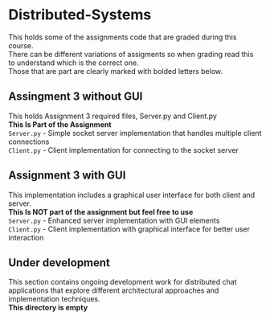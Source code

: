 # Distributed-Systems
This holds some of the assignments code that are graded during this course.<br />
There can be different variations of assigments so when grading read this to understand which is the correct one.<br />
Those that are part are clearly marked with bolded letters below.<br />

## Assingment 3 without GUI
This holds Assignment 3 required files, Server.py and Client.py<br />
**This Is Part of the Assignment**<br />
<code>Server.py</code> - Simple socket server implementation that handles multiple client connections<br />
<code>Client.py</code> - Client implementation for connecting to the socket server<br />

## Assignment 3 with GUI
This implementation includes a graphical user interface for both client
and server.<br />
**This Is NOT part of the assignment but feel free to use**<br />
<code>Server.py</code> - Enhanced server implementation with GUI elements<br />
<code>Client.py</code> - Client implementation with graphical interface for better user interaction<br />

## Under development
This section contains ongoing development work for distributed chat applications that explore different architectural approaches and implementation techniques.<br />
**This directory is empty**
